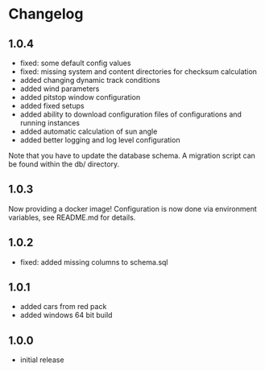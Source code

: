 # Changelog

## 1.0.4

* fixed: some default config values
* fixed: missing system and content directories for checksum calculation
* added changing dynamic track conditions
* added wind parameters
* added pitstop window configuration
* added fixed setups
* added ability to download configuration files of configurations and running instances
* added automatic calculation of sun angle
* added better logging and log level configuration

Note that you have to update the database schema. A migration script can be found within the db/ directory.

## 1.0.3

Now providing a docker image! Configuration is now done via environment variables, see README.md for details.

## 1.0.2

* fixed: added missing columns to schema.sql

## 1.0.1

* added cars from red pack
* added windows 64 bit build

## 1.0.0

* initial release
